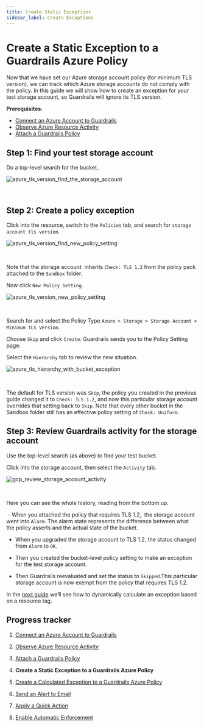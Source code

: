 ```yaml
---
title: Create Static Exceptions
sidebar_label: Create Exceptions
---
```


# Create a Static Exception to a Guardrails Azure Policy

Now that we have set our Azure storage account policy (for minimum TLS version), we can track which Azure storage accounts do not comply with the policy. In this guide we will show how to create an exception for your test storage account, so Guardrails will ignore its TLS version.

**Prerequisites**:

- [Connect an Azure Account to Guardrails](/guardrails/docs/getting-started/getting-started-azure/connect-a-subscription/)
- [Observe Azure Resource Activity](/guardrails/docs/getting-started/getting-started-azure/observe-azure-activity/)
- [Attach a Guardrails Policy](/guardrails/docs/getting-started/getting-started-azure/attach-a-policy/)


## Step 1: Find your test storage account

Do a top-level search for the bucket..
<p><img alt="azure_tls_version_find_the_storage_account" src="/images/docs/guardrails/getting-started/getting-started-azure/create-static-exception/azure-tls-version-find-the-storage-account.png"/></p><br/>

## Step 2: Create a policy exception

Click into the resource, switch to the `Policies` tab, and search for `storage account tls version`.
<p><img alt="azure_tls_version_find_new_policy_setting" src="/images/docs/guardrails/getting-started/getting-started-azure/create-static-exception/azure-tls-version-find-new-policy-setting.png"/></p><br/>

Note that the storage account  inherits `Check: TLS 1.2` from the policy pack attached to the `Sandbox` folder.


Now click `New Policy Setting`.
<p><img alt="azure_tls_version_new_policy_setting" src="/images/docs/guardrails/getting-started/getting-started-azure/create-static-exception/azure-tls-version-new-policy-setting.png"/></p><br/>

Search for and select the Policy Type `Azure > Storage > Storage Account > Minimum TLS Version`.


Choose `Skip` and click `Create`. Guardrails sends you to the Policy Setting page.

Select the `Hierarchy` tab to review the new situation.
<p><img alt="azure_tls_hierarchy_with_bucket_exception" src="/images/docs/guardrails/getting-started/getting-started-azure/create-static-exception/azure-tls-hierarchy-with-bucket-exception.png"/></p><br/>

The default for TLS version was `Skip`, the policy you created in the previous guide changed it to `Check: TLS 1.2`, and now this particular storage account overrides that setting back to `Skip`. Note that every other bucket in the Sandbox folder still has an effective policy setting of `Check: Uniform`.


## Step 3: Review Guardrails activity for the storage account

Use the top-level search (as above) to find your test bucket.

Click into the storage account, then select the `Activity` tab.
<p><img alt="gcp_review_storage_account_activity" src="/images/docs/guardrails/getting-started/getting-started-azure/create-static-exception/gcp-review-storage-account-activity.png"/></p><br/>

Here you can see the whole history, reading from the bottom up.

 - When you attached the policy that requires TLS 1.2,  the storage account went into `Alarm`. The alarm state represents the difference between what the policy asserts and the actual state of the bucket.

- When you upgraded the storage account to TLS 1.2, the status changed from `Alarm` to `OK`.

- Then you created the bucket-level policy setting to make an exception for the test storage account.

- Then Guardrails reevaluated and set the status to `Skipped`.This particular storage account is now exempt from the policy that requires TLS 1.2.


In the [next guide](/guardrails/docs/getting-started/getting-started-azure/create-calculated-exception) we’ll see how to dynamically calculate an exception based on a resource tag.


## Progress tracker

1. [Connect an Azure Account to Guardrails](/guardrails/docs/getting-started/getting-started-azure/connect-a-subscription/)

2. [Observe Azure Resource Activity](/guardrails/docs/getting-started/getting-started-azure/observe-azure-activity/)

3. [Attach a Guardrails Policy](/guardrails/docs/getting-started/getting-started-azure/attach-a-policy/)

4. **Create a Static Exception to a Guardrails Azure Policy**

5. [Create a Calculated Exception to a Guardrails Azure Policy](/guardrails/docs/getting-started/getting-started-azure/create-calculated-exception/)

6. [Send an Alert to Email](/guardrails/docs/getting-started/getting-started-azure/send-alert-to-email/)

7. [Apply a Quick Action](/guardrails/docs/getting-started/getting-started-azure/apply-quick-action/)

8. [Enable Automatic Enforcement](/guardrails/docs/getting-started/getting-started-azure/enable-enforcement/)
